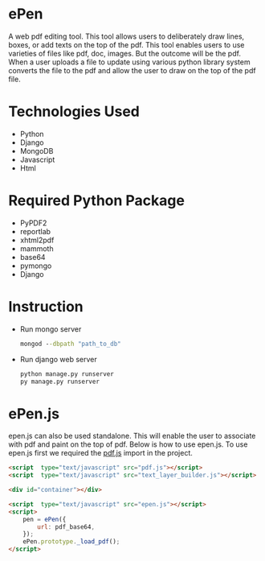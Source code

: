 # ePen

A web pdf editing tool. This tool allows users to deliberately draw lines, boxes, or add texts on the top of the pdf. This tool enables users to use varieties of files like pdf, doc, images. But the outcome will be the pdf. When a user uploads a file to update using various python library system converts the file to the pdf and allow the user to draw on the top of the pdf file.

# Technologies Used
- Python
- Django
- MongoDB
- Javascript
- Html

# Required Python Package
- PyPDF2
- reportlab
- xhtml2pdf
- mammoth
- base64
- pymongo
- Django

# Instruction
- Run mongo server
    ```cmd
    mongod --dbpath "path_to_db"
    ```
- Run django web server
    ```cmd
    python manage.py runserver
    py manage.py runserver
    ```

# ePen.js
epen.js can also be used standalone. This will enable the user to associate with pdf and paint on the top of pdf. Below is how to use epen.js.
To use epen.js first we required the [pdf.js](https://mozilla.github.io/pdf.js/getting_started/) import in the project.
```html
<script  type="text/javascript" src="pdf.js"></script>
<script  type="text/javascript" src="text_layer_builder.js"></script>

<div id="container"></div>

<script  type="text/javascript" src="epen.js"></script>
<script>
    pen = ePen({
        url: pdf_base64,
    });
    ePen.prototype._load_pdf();
</script>

```
